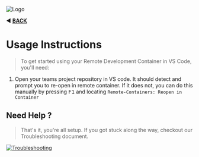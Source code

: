![Logo](https://red-van-workshop.s3.us-east-1.amazonaws.com/logo.png "Logo")

:arrow_backward: **[BACK](./git-credentials.md)**

Usage Instructions
===

> To get started using your Remote Development Container in VS Code, you'll need:

1. Open your teams project repository in VS code. It should detect and prompt you to re-open in remote container.  If it does not, you can do this manually by pressing <kbd>F1</kbd> and locating `Remote-Containers: Reopen in Container`


Need Help ?
---

> That's it, you're all setup.  If you got stuck along the way, checkout our Troubleshooting document.

[![Troubleshooting](https://img.shields.io/badge/Need_help-Troubleshooting-orange.svg?style=for-the-badge&logo=github&logoColor=ffffff&logoWidth=16)](./troubleshooting.md)
